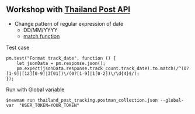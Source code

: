 ## Workshop with [Thailand Post API](https://track.thailandpost.co.th/developerGuide)
* Change pattern of regular expression of date
  * DD/MM/YYYY
  * [match function](https://www.chaijs.com/api/bdd/#method_match)


Test case
```
pm.test("Format track_date", function () {
    let jsonData = pm.response.json();
    pm.expect(jsonData.response.track_count.track_date).to.match(/^(0?[1-9]|[12][0-9]|3[01])\/(0?[1-9]|1[0-2])\/\d{4}$/);
});
```

Run with Global variable
```
$newman run thailand_post_tracking.postman_collection.json --global-var  "USER_TOKEN=YOUR_TOKEN"
```